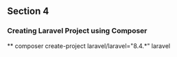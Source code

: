 ## Section 4 
### Creating Laravel Project using Composer 
** composer create-project laravel/laravel="8.4.*" laravel
